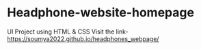 # Headphone-website-homepage 
UI Project using HTML & CSS 
Visit the link-
https://soumya2022.github.io/headphones_webpage/

